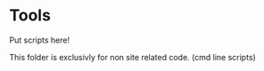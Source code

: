 Tools
=====

Put scripts here!

This folder is exclusivly for non site related code. (cmd line scripts)
